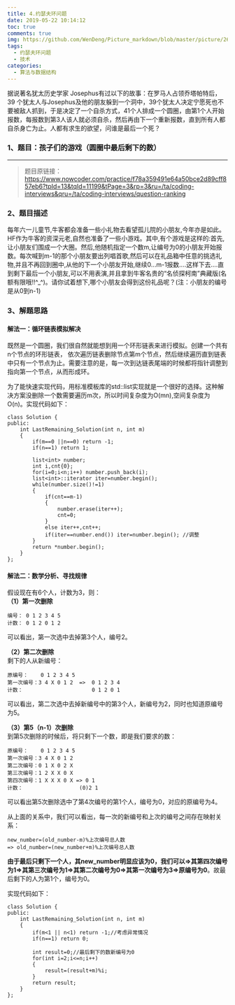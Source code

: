 ```yaml
---
title: 4.约瑟夫环问题
date: 2019-05-22 10:14:12
toc: true
comments: true
img: https://github.com/WenDeng/Picture_markdown/blob/master/picture/26.png?raw=true    
tags:
  - 约瑟夫环问题
  - 技术
categories:
  - 算法与数据结构
---
```


据说著名犹太历史学家 Josephus有过以下的故事：在罗马人占领乔塔帕特后，39 个犹太人与Josephus及他的朋友躲到一个洞中，39个犹太人决定宁愿死也不要被敌人抓到，于是决定了一个自杀方式，41个人排成一个圆圈，由第1个人开始报数，每报数到第3人该人就必须自杀，然后再由下一个重新报数，直到所有人都自杀身亡为止。人都有求生的欲望，问谁是最后一个死？
<!--more-->

### 1、题目：孩子们的游戏（圆圈中最后剩下的数）
------------------------------------------------------------
> 题目原链接：https://www.nowcoder.com/practice/f78a359491e64a50bce2d89cff857eb6?tpId=13&tqId=11199&tPage=3&rp=3&ru=/ta/coding-interviews&qru=/ta/coding-interviews/question-ranking

### 2、题目描述   
每年六一儿童节,牛客都会准备一些小礼物去看望孤儿院的小朋友,今年亦是如此。HF作为牛客的资深元老,自然也准备了一些小游戏。其中,有个游戏是这样的:首先,让小朋友们围成一个大圈。然后,他随机指定一个数m,让编号为0的小朋友开始报数。每次喊到m-1的那个小朋友要出列唱首歌,然后可以在礼品箱中任意的挑选礼物,并且不再回到圈中,从他的下一个小朋友开始,继续0...m-1报数....这样下去....直到剩下最后一个小朋友,可以不用表演,并且拿到牛客名贵的“名侦探柯南”典藏版(名额有限哦!!^_^)。请你试着想下,哪个小朋友会得到这份礼品呢？(注：小朋友的编号是从0到n-1)

### 3、解题思路
#### 解法一：循环链表模拟解决
既然是一个圆圈，我们很自然就能想到用一个环形链表来进行模拟。创建一个共有n个节点的环形链表， 依次遍历链表删除节点第m个节点，然后继续遍历直到链表中只有一个节点为止。需要注意的是，每一次到达链表尾端的时候都将指针调整到指向第一个节点，从而形成环。

为了能快速实现代码，用标准模板库的std::list实现就是一个很好的选择。这种解决方案没删除一个数需要遍历m次，所以时间复杂度为O(mn),空间复杂度为O(n)。实现代码如下：
```
class Solution {
public:
    int LastRemaining_Solution(int n, int m)
    {
        if(m==0 ||n==0) return -1;
        if(n==1) return 1;

        list<int> number;
        int i,cnt{0};
        for(i=0;i<n;i++) number.push_back(i);
        list<int>::iterator iter=number.begin();
        while(number.size()!=1)
        {
            if(cnt==m-1)
            {
                number.erase(iter++);
                cnt=0;
            }
            else iter++,cnt++;
            if(iter==number.end()) iter=number.begin(); //调整
        }  
        return *number.begin();
    }
};
```

#### 解法二：数学分析、寻找规律
假设现在有6个人，计数为3，则：    
**（1）第一次删除**
```
编号： 0 1 2 3 4 5 
计数： 0 1 2 0 1 2
```
可以看出，第一次选中去掉第3个人，编号2。

**（2）第二次删除**      
剩下的人从新编号：
```
原编号：    0 1 2 3 4 5 
第一次编号：3 4 X 0 1 2  =>  0 1 2 3 4 
计数：                      0 1 2 0 1
```
可以看出，第二次选中去掉新编号中的第3个人，新编号为2，同时也知道原编号为5。

**（3）第5（n-1）次删除**    
到第5次删除的时候后，将只剩下一个数，即是我们要求的数：
```
原编号：    0 1 2 3 4 5
第一次编号：3 4 X 0 1 2 
第二次编号：0 1 X 0 2 X 
第三次编号：1 2 X X 0 X 
第四次编号：1 X X X 0 X => 0 1
计数：                  (0)2 1
```
可以看出第5次删除选中了第4次编号的第1个人，编号为0，对应的原编号为4。

从上面的关系中，我们可以看出，每一次的新编号和上次的编号之间存在映射关系：
```
new_number=(old_number-m)%上次编号总人数    
=> old_number=(new_number+m)%上次编号总人数   
```

**由于最后只剩下一个人，其new_number明显应该为0，我们可以=>其第四次编号为1=>其第三次编号为1=>其第二次编号为0=>其第一次编号为3=>原编号为0**。故最后剩下的人为第1个，编号为0。

实现代码如下：
```
class Solution {
public:
    int LastRemaining_Solution(int n, int m)
    {
        if(m<1 || n<1) return -1;//考虑异常情况
        if(n==1) return 0;
        
        int result=0;//最后剩下的数新编号为0
        for(int i=2;i<=n;i++)
        {
            result=(result+m)%i;
        }
        return result;
    }
};
```

